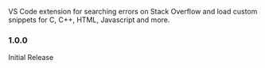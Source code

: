VS Code extension for searching errors on Stack Overflow and load custom snippets for C, C++, HTML, Javascript and more.

### 1.0.0
Initial Release